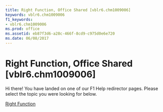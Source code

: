 ```yaml
---
title: Right Function, Office Shared [vblr6.chm1009006]
keywords: vblr6.chm1009006
f1_keywords:
- vblr6.chm1009006
ms.prod: office
ms.assetid: eb87f3d6-a28c-466f-8cd9-c975d0e6e720
ms.date: 06/08/2017
---
```



# Right Function, Office Shared [vblr6.chm1009006]

Hi there! You have landed on one of our F1 Help redirector pages. Please select the topic you were looking for below.

[Right Function](http://msdn.microsoft.com/library/efa00f0a-8d7d-df81-f889-16de010c2f53%28Office.15%29.aspx)

